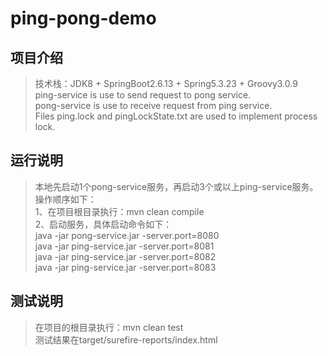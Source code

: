 # ping-pong-demo

## 项目介绍
> 技术栈：JDK8 + SpringBoot2.6.13 + Spring5.3.23 + Groovy3.0.9  
> ping-service is use to send request to pong service.  
> pong-service is use to receive request from ping service.  
> Files ping.lock and pingLockState.txt are used to implement process lock.

## 运行说明
> 本地先启动1个pong-service服务，再启动3个或以上ping-service服务。操作顺序如下：  
> 1、在项目根目录执行：mvn clean compile  
> 2、启动服务，具体启动命令如下：  
> java -jar pong-service.jar -server.port=8080  
> java -jar ping-service.jar -server.port=8081   
> java -jar ping-service.jar -server.port=8082   
> java -jar ping-service.jar -server.port=8083

## 测试说明
> 在项目的根目录执行：mvn clean test  
> 测试结果在target/surefire-reports/index.html
 